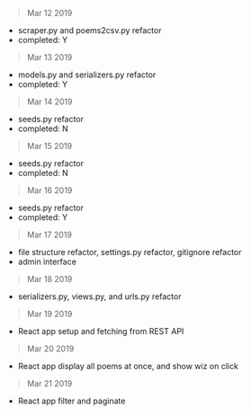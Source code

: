 > Mar 12 2019 
- scraper.py and poems2csv.py refactor 
- completed: Y 

> Mar 13 2019
- models.py and serializers.py refactor  
- completed: Y

> Mar 14 2019 
- seeds.py refactor
- completed: N

> Mar 15 2019
- seeds.py refactor
- completed: N

> Mar 16 2019 
- seeds.py refactor
- completed: Y

> Mar 17 2019 
- file structure refactor, settings.py refactor, gitignore refactor
- admin interface


> Mar 18 2019 
- serializers.py, views.py, and urls.py refactor 

> Mar 19 2019 
- React app setup and fetching from REST API

> Mar 20 2019
- React app display all poems at once, and show wiz on click

> Mar 21 2019
- React app filter and paginate
